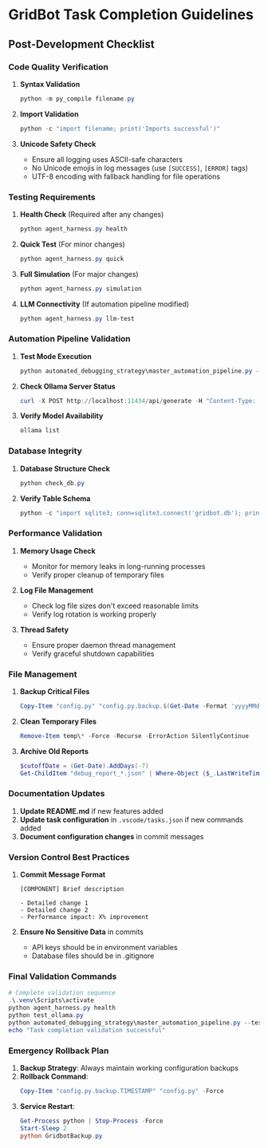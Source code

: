 # GridBot Task Completion Guidelines

## Post-Development Checklist

### Code Quality Verification
1. **Syntax Validation**
   ```powershell
   python -m py_compile filename.py
   ```

2. **Import Validation**
   ```powershell
   python -c "import filename; print('Imports successful')"
   ```

3. **Unicode Safety Check**
   - Ensure all logging uses ASCII-safe characters
   - No Unicode emojis in log messages (use `[SUCCESS]`, `[ERROR]` tags)
   - UTF-8 encoding with fallback handling for file operations

### Testing Requirements
1. **Health Check** (Required after any changes)
   ```powershell
   python agent_harness.py health
   ```

2. **Quick Test** (For minor changes)
   ```powershell
   python agent_harness.py quick
   ```

3. **Full Simulation** (For major changes)
   ```powershell
   python agent_harness.py simulation
   ```

4. **LLM Connectivity** (If automation pipeline modified)
   ```powershell
   python agent_harness.py llm-test
   ```

### Automation Pipeline Validation
1. **Test Mode Execution**
   ```powershell
   python automated_debugging_strategy\master_automation_pipeline.py --test-mode --single-run --max-iterations 1
   ```

2. **Check Ollama Server Status**
   ```powershell
   curl -X POST http://localhost:11434/api/generate -H "Content-Type: application/json" -d "{\"model\":\"qwen3:1.7b\",\"prompt\":\"Hello\",\"stream\":false}"
   ```

3. **Verify Model Availability**
   ```powershell
   ollama list
   ```

### Database Integrity
1. **Database Structure Check**
   ```powershell
   python check_db.py
   ```

2. **Verify Table Schema**
   ```powershell
   python -c "import sqlite3; conn=sqlite3.connect('gridbot.db'); print([row for row in conn.execute('PRAGMA table_info(trades)').fetchall()]); conn.close()"
   ```

### Performance Validation
1. **Memory Usage Check**
   - Monitor for memory leaks in long-running processes
   - Verify proper cleanup of temporary files

2. **Log File Management**
   - Check log file sizes don't exceed reasonable limits
   - Verify log rotation is working properly

3. **Thread Safety**
   - Ensure proper daemon thread management
   - Verify graceful shutdown capabilities

### File Management
1. **Backup Critical Files**
   ```powershell
   Copy-Item "config.py" "config.py.backup.$(Get-Date -Format 'yyyyMMddHHmmss')"
   ```

2. **Clean Temporary Files**
   ```powershell
   Remove-Item temp\* -Force -Recurse -ErrorAction SilentlyContinue
   ```

3. **Archive Old Reports**
   ```powershell
   $cutoffDate = (Get-Date).AddDays(-7)
   Get-ChildItem "debug_report_*.json" | Where-Object {$_.LastWriteTime -lt $cutoffDate} | Move-Item -Destination "reports\"
   ```

### Documentation Updates
1. **Update README.md** if new features added
2. **Update task configuration** in `.vscode/tasks.json` if new commands added
3. **Document configuration changes** in commit messages

### Version Control Best Practices
1. **Commit Message Format**
   ```
   [COMPONENT] Brief description
   
   - Detailed change 1
   - Detailed change 2
   - Performance impact: X% improvement
   ```

2. **Ensure No Sensitive Data** in commits
   - API keys should be in environment variables
   - Database files should be in .gitignore

### Final Validation Commands
```powershell
# Complete validation sequence
.\.venv\Scripts\activate
python agent_harness.py health
python test_ollama.py
python automated_debugging_strategy\master_automation_pipeline.py --test-mode --single-run
echo "Task completion validation successful"
```

### Emergency Rollback Plan
1. **Backup Strategy**: Always maintain working configuration backups
2. **Rollback Command**: 
   ```powershell
   Copy-Item "config.py.backup.TIMESTAMP" "config.py" -Force
   ```
3. **Service Restart**:
   ```powershell
   Get-Process python | Stop-Process -Force
   Start-Sleep 2
   python GridbotBackup.py
   ```